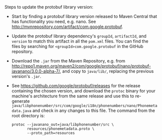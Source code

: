 Steps to update the protobuf library version:

- Start by finding a protobuf library version released to Maven Central that has functionality you
  need, e.g. nano. See http://mvnrepository.com/artifact/com.google.protobuf.
- Update the protobuf library dependency's `groupId`, `artifactId`, and `version` to match this
  artifact in all the `pom.xml` files. You can find the files by searching for
  `<groupId>com.google.protobuf` in the GitHub repository.
- Download the `.jar` from the Maven Repository,
  e.g. from http://repo1.maven.org/maven2/com/google/protobuf/nano/protobuf-javanano/3.0.0-alpha-7/,
  and copy to `java/lib/`, replacing the previous version's `.jar`.
- See https://github.com/google/protobuf/releases for the release containing the chosen version, and
  download the `protoc` binary for your machine's architecture from the same release and use this to
  re-generate `java/libphonenumber/src/com/google/i18n/phonenumbers/nano/Phonemetadata.java` and
  check in any changes to this file. The command from the root directory is:

  ```
  protoc --javanano_out=java/libphonenumber/src \
         resources/phonemetadata.proto \
         --proto_path=resources
  ```
